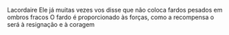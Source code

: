 Lacordaire
Ele já muitas vezes vos disse que não coloca fardos pesados em ombros fracos
O fardo é proporcionado às forças, como a recompensa o será à resignação e à coragem
